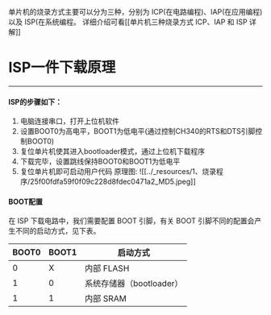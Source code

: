 单片机的烧录方式主要可以分为三种，分别为 ICP(在电路编程)、IAP(在应用编程) 以及 ISP(在系统编程。 详细介绍可看[[单片机三种烧录方式 ICP、IAP 和 ISP 详解]]
# ISP一件下载原理
--------
#### ISP的步骤如下：
1. 电脑连接串口，打开上位机软件
2. 设置BOOT0为高电平，BOOT1为低电平(通过控制CH340的RTS和DTS引脚控制BOOT0)
3. 复位单片机使其进入bootloader模式，通过上位机下载程序
4. 下载完毕，设置跳线保持BOOT0和BOOT1为低电平
5. 复位单片机即可启动用户代码
原理图:
![[../_resources/1、烧录程序/25f00fdfa59f0f09c228d8fdec0471a2_MD5.jpeg]]
#### BOOT配置
在 ISP 下载电路中，我们需要配置 BOOT 引脚，有关 BOOT 引脚不同的配置会产生不同的启动方式，见下表。

| BOOT0 | BOOT1 | 启动方式              |
| ----- | ----- | ----------------- |
| 0     | X     | 内部 FLASH          |
| 1     | 0     | 系统存储器（bootloader） |
| 1     | 1     | 内部 SRAM           |
